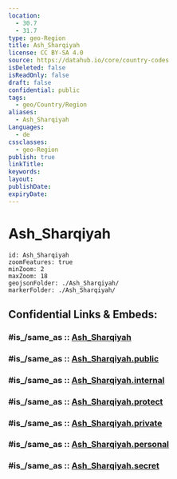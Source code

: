```yaml
---
location:
  - 30.7
  - 31.7
type: geo-Region
title: Ash_Sharqiyah
license: CC BY-SA 4.0
source: https://datahub.io/core/country-codes
isDeleted: false
isReadOnly: false
draft: false
confidential: public
tags:
  - geo/Country/Region
aliases:
  - Ash_Sharqiyah
Languages:
  - de
cssclasses:
  - geo-Region
publish: true
linkTitle:
keywords:
layout:
publishDate:
expiryDate:
---
```


# Ash_Sharqiyah

```leaflet
id: Ash_Sharqiyah
zoomFeatures: true 
minZoom: 2 
maxZoom: 18
geojsonFolder: ./Ash_Sharqiyah/
markerFolder: ./Ash_Sharqiyah/
```


## Confidential Links & Embeds: 

### #is_/same_as :: [Ash_Sharqiyah](/_Standards/Earth/Continent/Africa/Africa~North/Egypt/governorates~Egypt/Ash_Sharqiyah.md) 

### #is_/same_as :: [Ash_Sharqiyah.public](/_public/Earth/Continent/Africa/Africa~North/Egypt/governorates~Egypt/Ash_Sharqiyah.public.md) 

### #is_/same_as :: [Ash_Sharqiyah.internal](/_internal/Earth/Continent/Africa/Africa~North/Egypt/governorates~Egypt/Ash_Sharqiyah.internal.md) 

### #is_/same_as :: [Ash_Sharqiyah.protect](/_protect/Earth/Continent/Africa/Africa~North/Egypt/governorates~Egypt/Ash_Sharqiyah.protect.md) 

### #is_/same_as :: [Ash_Sharqiyah.private](/_private/Earth/Continent/Africa/Africa~North/Egypt/governorates~Egypt/Ash_Sharqiyah.private.md) 

### #is_/same_as :: [Ash_Sharqiyah.personal](/_personal/Earth/Continent/Africa/Africa~North/Egypt/governorates~Egypt/Ash_Sharqiyah.personal.md) 

### #is_/same_as :: [Ash_Sharqiyah.secret](/_secret/Earth/Continent/Africa/Africa~North/Egypt/governorates~Egypt/Ash_Sharqiyah.secret.md)

